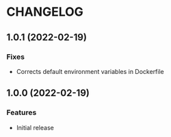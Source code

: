 # CHANGELOG

## 1.0.1 (2022-02-19)

### Fixes
- Corrects default environment variables in Dockerfile


## 1.0.0 (2022-02-19)

### Features
- Initial release
